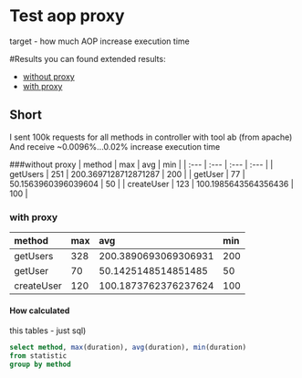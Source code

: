# Test aop proxy
target - how much AOP increase execution time

#Results
you can found extended results:
 - [without proxy](https://github.com/axel-n/testing-aop-proxy/blob/without_proxy/benchmarks/results.md)
 - [with proxy](https://github.com/axel-n/testing-aop-proxy/blob/with_proxy/benchmarks/results.md)

## Short 
I sent 100k requests for all methods in controller with tool ab (from apache)
And receive ~0.0096%...0.02% increase execution time

###without proxy 
| method | max | avg | min |
| :--- | :--- | :--- | :--- |
| getUsers | 251 | 200.3697128712871287 | 200 |
| getUser | 77 | 50.1563960396039604 | 50 |
| createUser | 123 | 100.1985643564356436 | 100 |


### with proxy 
| method | max | avg | min |
| :--- | :--- | :--- | :--- |
| getUsers | 328 | 200.3890693069306931 | 200 |
| getUser | 70 | 50.1425148514851485 | 50 |
| createUser | 120 | 100.1873762376237624 | 100 |

#### How calculated
this tables - just sql)
```sql
select method, max(duration), avg(duration), min(duration) 
from statistic
group by method
```